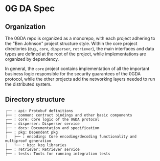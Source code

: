 # 0G DA Spec

## Organization

The 0GDA repo is organized as a monorepo, with each project adhering to the "Ben Johnson" project structure style. Within the core project directories (e.g., `core`, `disperser`, `retriever`), the main interfaces and data types are defined at the root of the project, while implementations are organized by dependency.

In general, the `core` project contains implementation of all the important business logic responsible for the security guarantees of the 0GDA protocol, while the other projects add the networking layers needed to run the distributed system.

## Directory structure

```
┌── : api: Protobuf definitions
├── : common: contract bindings and other basic components
┌── : core: Core logic of the 0GDA protocol
├── : disperser: Disperser service
├── : docs: Documentation and specification
├── : pkg: Dependent pkg
|   ├── : encoding: Core encoding/decoding functionality and multiproof generation
|   └── : kzg: kzg libraries
├── : retriever: Retriever service
├── : tests: Tools for running integration tests
```
